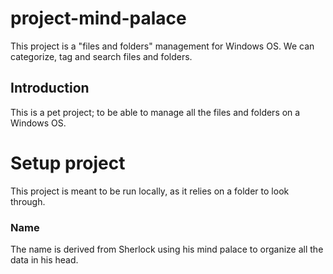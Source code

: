 # project-mind-palace
This project is a "files and folders" management for Windows OS.  We can categorize, tag and search files and folders.

## Introduction
This is a pet project; to be able to manage all the files and folders on a Windows OS.


# Setup project
This project is meant to be run locally, as it relies on a folder to look through.


### Name
The name is derived from Sherlock using his mind palace to organize all the data in his head.